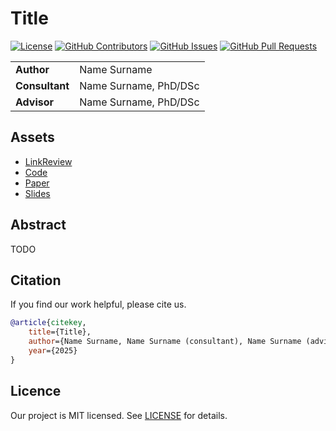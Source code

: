 # Title

<!-- Change `kisnikser/m1p-template` to `intsystems/your-repository`-->
[![License](https://badgen.net/github/license/kisnikser/m1p-template?color=green)](https://github.com/kisnikser/m1p-template/blob/main/LICENSE)
[![GitHub Contributors](https://img.shields.io/github/contributors/kisnikser/m1p-template)](https://github.com/kisnikser/m1p-template/graphs/contributors)
[![GitHub Issues](https://img.shields.io/github/issues-closed/kisnikser/m1p-template.svg?color=0088ff)](https://github.com/kisnikser/m1p-template/issues)
[![GitHub Pull Requests](https://img.shields.io/github/issues-pr-closed/kisnikser/m1p-template.svg?color=7f29d6)](https://github.com/kisnikser/m1p-template/pulls)

<table>
    <tr>
        <td align="left"> <b> Author </b> </td>
        <td> Name Surname </td>
    </tr>
    <tr>
        <td align="left"> <b> Consultant </b> </td>
        <td> Name Surname, PhD/DSc </td>
    </tr>
    <tr>
        <td align="left"> <b> Advisor </b> </td>
        <td> Name Surname, PhD/DSc </td>
    </tr>
</table>

## Assets

- [LinkReview](LINKREVIEW.md)
- [Code](code)
- [Paper](paper/main.pdf)
- [Slides](slides)

## Abstract

TODO

## Citation

If you find our work helpful, please cite us.
```BibTeX
@article{citekey,
    title={Title},
    author={Name Surname, Name Surname (consultant), Name Surname (advisor)},
    year={2025}
}
```

## Licence

Our project is MIT licensed. See [LICENSE](LICENSE) for details.